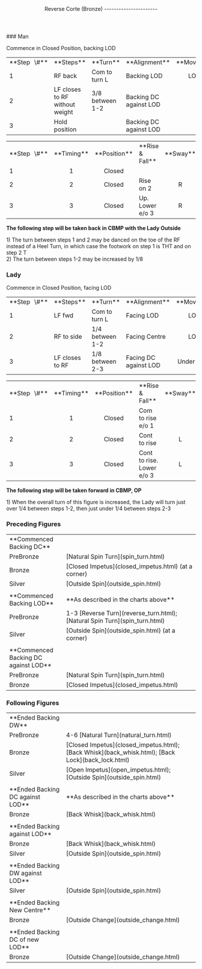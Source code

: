 <header>Reverse Corte (Bronze)
----------------------

 </header>### Man

Commence in Closed Position, backing LOD

 <table class="style1"> <tbody><tr> <td style="width:10%">**Step<span style="color:white">\_</span>\#**</td> <td style="width:38%">**Steps**</td> <td style="width:20%">**Turn**</td> <td style="width:16%">**Alignment**</td> <td style="width:16%;text-align:center">**Moving**</td> </tr> <tr> <td style="height: 23px">1</td> <td style="height: 23px">RF back</td> <td style="height: 23px">Com to turn L</td> <td style="height: 23px">Backing LOD</td> <td style="text-align:center; height: 23px;">LOD</td> </tr> <tr> <td>2 </td> <td>LF closes to RF without weight</td> <td>3/8 between 1-2</td> <td>Backing DC against LOD</td> <td style="text-align:center"> </td> </tr> <tr> <td>3</td> <td>Hold position</td> <td> </td> <td>Backing DC against LOD</td> <td style="text-align:center"> </td> </tr> </tbody></table>

 <table class="style1"> <tbody><tr> <td style="width:10%">**Step<span style="color:white">\_</span>\#**</td> <td style="width:10%;text-align:center">**Timing**</td> <td style="width:20%;text-align:center">**Position**</td> <td style="width:40%">**Rise &amp; Fall**</td> <td style="width:10%;text-align:center">**Sway**</td> <td style="width:10%;text-align:right">**Footwork**</td> </tr> <tr> <td>1</td> <td style="text-align:center">1</td> <td style="text-align:center">Closed</td> <td> </td> <td style="text-align:center"></td> <td style="text-align:right">TH</td> </tr> <tr> <td>2 </td> <td style="text-align:center">2</td> <td style="text-align:center">Closed</td> <td>Rise on 2</td> <td style="text-align:center">R</td> <td style="text-align:right">HT (RF)</td> </tr> <tr> <td>3</td> <td style="text-align:center">3</td> <td style="text-align:center">Closed</td> <td>Up. Lower e/o 3</td> <td style="text-align:center">R</td> <td style="text-align:right">TH (RF)</td> </tr> </tbody></table>

**The following step will be taken back in CBMP with the Lady Outside**

1\) The turn between steps 1 and 2 may be danced on the toe of the RF instead of a Heel Turn, in which case the footwork on step 1 is THT and on step 2 T  
 2) The turn between steps 1-2 may be increased by 1/8

### Lady

Commence in Closed Position, facing LOD

 <table class="style1"> <tbody><tr> <td style="width:10%">**Step<span style="color:white">\_</span>\#**</td> <td style="width:38%">**Steps**</td> <td style="width:20%">**Turn**</td> <td style="width:16%">**Alignment**</td> <td style="width:16%;text-align:center">**Moving**</td> </tr> <tr> <td>1</td> <td>LF fwd</td> <td>Com to turn L</td> <td>Facing LOD</td> <td style="text-align:center">LOD</td> </tr> <tr> <td>2 </td> <td>RF to side</td> <td>1/4 between 1-2</td> <td>Facing Centre</td> <td style="text-align:center">LOD</td> </tr> <tr> <td>3</td> <td>LF closes to RF</td> <td>1/8 between 2-3</td> <td>Facing DC against LOD</td> <td style="text-align:center">Under Body</td> </tr> </tbody></table>

 <table class="style1"> <tbody><tr> <td style="width:10%">**Step<span style="color:white">\_</span>\#**</td> <td style="width:10%;text-align:center">**Timing**</td> <td style="width:20%;text-align:center">**Position**</td> <td style="width:40%">**Rise &amp; Fall**</td> <td style="width:10%;text-align:center">**Sway**</td> <td style="width:10%;text-align:right">**Footwork**</td> </tr> <tr> <td>1</td> <td style="text-align:center">1</td> <td style="text-align:center">Closed</td> <td>Com to rise e/o 1</td> <td style="text-align:center"></td> <td style="text-align:right">HT</td> </tr> <tr> <td>2 </td> <td style="text-align:center">2</td> <td style="text-align:center">Closed</td> <td>Cont to rise</td> <td style="text-align:center">L</td> <td style="text-align:right">T</td> </tr> <tr> <td>3</td> <td style="text-align:center">3</td> <td style="text-align:center">Closed</td> <td>Cont to rise. Lower e/o 3</td> <td style="text-align:center">L</td> <td style="text-align:right;">TH</td> </tr> </tbody></table>

**The following step will be taken forward in CBMP, OP**

1\) When the overall turn of this figure is increased, the Lady will turn just over 1/4 between steps 1-2, then just under 1/4 between steps 2-3

### Preceding Figures

 <table> <tbody><tr> <td style="width:30%">**Commenced Backing DC**</td> <td> </td> </tr> <tr> <td>PreBronze</td> <td> [Natural Spin Turn](spin_turn.html) </td> </tr> <tr> <td>Bronze</td> <td> [Closed Impetus](closed_impetus.html) (at a corner) </td> </tr> <tr> <td>Silver</td> <td> [Outside Spin](outside_spin.html) </td> </tr> <tr> <td> </td> <td> </td> </tr> <tr> <td>**Commenced Backing LOD**</td> <td>**As described in the charts above**</td> </tr> <tr> <td>PreBronze</td> <td> 1-3 [Reverse Turn](reverse_turn.html); [Natural Spin Turn](spin_turn.html) </td> </tr> <tr> <td>Silver</td> <td> [Outside Spin](outside_spin.html) (at a corner) </td> </tr> <tr> <td> </td> <td> </td> </tr> <tr> <td>**Commenced Backing DC against LOD**</td> <td> </td> </tr> <tr> <td>PreBronze</td> <td> [Natural Spin Turn](spin_turn.html) </td> </tr> <tr> <td>Bronze</td> <td> [Closed Impetus](closed_impetus.html) </td> </tr> </tbody></table>

### Following Figures

 <table> <tbody><tr> <td style="width:30%">**Ended Backing DW**</td> <td> </td> </tr> <tr> <td style="width:30%">PreBronze</td> <td> 4-6 [Natural Turn](natural_turn.html) </td> </tr> <tr> <td>Bronze</td> <td> [Closed Impetus](closed_impetus.html); [Back Whisk](back_whisk.html); [Back Lock](back_lock.html) </td> </tr> <tr> <td>Silver</td> <td> [Open Impetus](open_impetus.html); [Outside Spin](outside_spin.html) </td> </tr> <tr> <td> </td> <td> </td> </tr> <tr> <td>**Ended Backing DC against LOD**</td> <td>**As described in the charts above**</td> </tr> <tr> <td>Bronze</td> <td> [Back Whisk](back_whisk.html) </td> </tr> <tr> <td> </td> <td> </td> </tr> <tr> <td>**Ended Backing against LOD**</td> <td> </td> </tr> <tr> <td>Bronze</td> <td> [Back Whisk](back_whisk.html) </td> </tr> <tr> <td>Silver</td> <td> [Outside Spin](outside_spin.html) </td> </tr> <tr> <td> </td> <td> </td> </tr> <tr> <td>**Ended Backing DW against LOD**</td> <td> </td> </tr> <tr> <td>Silver</td> <td> [Outside Spin](outside_spin.html) </td> </tr> <tr> <td> </td> <td> </td> </tr> <tr> <td>**Ended Backing New Centre**</td> <td> </td> </tr> <tr> <td>Bronze</td> <td> [Outside Change](outside_change.html) </td> </tr> <tr> <td> </td> <td> </td> </tr> <tr> <td>**Ended Backing DC of new LOD**</td> <td> </td> </tr> <tr> <td>Bronze</td> <td> [Outside Change](outside_change.html) </td> </tr> </tbody></table>